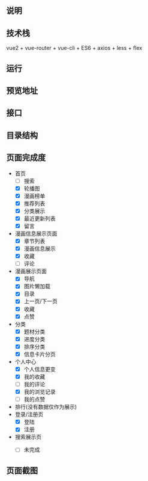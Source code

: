 ## 说明

## 技术栈
vue2 + vue-router + vue-cli + ES6 + axios + less + flex
## 运行

## 预览地址

## 接口

## 目录结构





## 页面完成度
  * 首页
    - [ ] 搜索
    - [x] 轮播图
    - [x] 漫画榜单
    - [x] 推荐列表
    - [x] 分类展示
    - [x] 最近更新列表
    - [x] 留言
  * 漫画信息展示页面
    - [x] 章节列表
    - [x] 漫画信息展示
    - [x] 收藏
    - [ ] 评论
  * 漫画展示页面
    - [x] 导航
    - [x] 图片懒加载
    - [x] 目录
    - [x] 上一页/下一页
    - [x] 收藏
    - [x] 点赞
  * 分类
    - [x] 题材分类
    - [x] 进度分类
    - [x] 排序分类
    - [x] 信息卡片分页
  * 个人中心
    - [x] 个人信息更变
    - [x] 我的收藏
    - [ ] 我的评论
    - [x] 我的浏览记录
    - [ ] 我的点赞
  * 排行(没有数据仅作为展示)
  * 登录/注册页
    - [x] 登陆
    - [x] 注册
  * 搜索展示页
    - [ ] 未完成


## 页面截图


